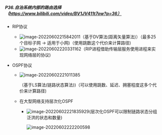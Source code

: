 ##### P36.自治系统内部的路由选择（https://www.bilibili.com/video/BV1JV411t7ow?p=36）

- RIP协议

  - ![image-20220602215842011](http://1.15.139.112:5000/static/typoraFigureBed/image-20220602215842011.png)（基于DV算法(距离矢量算法)）（最多25个目标子网 -> 适用于小网)（使用跳数这个代价来计算路径)
  - ![image-20220602220331162](http://1.15.139.112:5000/static/typoraFigureBed/image-20220602220331162.png)（RIP进程借助传输层服务使用进程来实现网络层的协议)

- OSPF协议

  - ![image-20220602221011385](http://1.15.139.112:5000/static/typoraFigureBed/image-20220602221011385.png)

     （基于LS算法(链路状态算法))（可以使用跳数、延迟、拥塞程度这多个代价来计算路径)

  - 在大型网络支持层次化OSPF

    - ![image-20220602221835929](http://1.15.139.112:5000/static/typoraFigureBed/image-20220602221835929.png)(层次化OSPF可以限制链路状态分组泛洪的状态和数量)
  
      ![image-20220602222200598](http://1.15.139.112:5000/static/typoraFigureBed/image-20220602222200598.png)